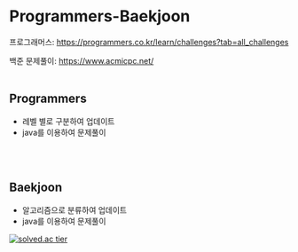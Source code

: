 # Programmers-Baekjoon
프로그래머스: https://programmers.co.kr/learn/challenges?tab=all_challenges

백준 문제풀이: https://www.acmicpc.net/
<br><br>

Programmers
-------------
- 레벨 별로 구분하여 업데이트 
- java를 이용하여 문제풀이 

<br>
<br>


Baekjoon
-------------
- 알고리즘으로 분류하여 업데이트
- java를 이용하여 문제풀이 

[![solved.ac tier](http://mazassumnida.wtf/api/generate_badge?boj=lyr426)](https://solved.ac/lyr426)
